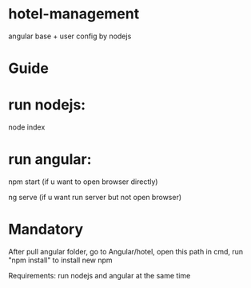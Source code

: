 # hotel-management
angular base + user config by nodejs

# Guide #
run nodejs:
=============
node index

run angular: 
=============
npm start (if u want to open browser directly)

ng serve (if u want run server but not open browser)
             
# Mandatory #
After pull angular folder, go to Angular/hotel, open this path in cmd, run "npm install" to install new npm

Requirements: run nodejs and angular at the same time
